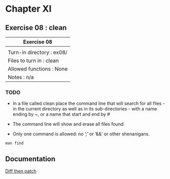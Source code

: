 
# Chapter XI
## Exercise 08 : clean

|               Exercise 08             |
|---------------------------------------|
|                           |
| Turn-in directory : ex08/				|
| Files to turn in : clean			|
| Allowed functions : None				|
| Notes : n/a							|

### TODO

*  In a file called clean place the command line that will search for all files - in the
current directory as well as in its sub-directories - with a name ending by ~, or a
name that start and end by #

* The command line will show and erase all files found.

* Only one command is allowed: no ’;’ or ’&&’ or other shenanigans.

```
man find
```


## Documentation

[Diff then patch](https://github.com/beauhelmi/shell00/blob/main/ex08/clean)


